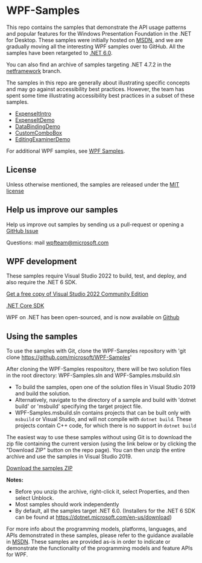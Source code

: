 # WPF-Samples
This repo contains the samples that demonstrate the API usage patterns and popular features for the Windows Presentation Foundation in the .NET for Desktop. These samples were initially hosted on [MSDN](https://msdn.microsoft.com/en-us/library/vstudio/ms771633.aspx), and we are gradually 
moving all the interesting WPF samples over to GitHub. All the samples have been retargeted to  [.NET 6.0](https://dotnet.microsoft.com/en-us/download).

You can also find an archive of samples targeting .NET 4.7.2 in the [netframework](https://github.com/microsoft/WPF-Samples/tree/netframework) branch.

The samples in this repo are generally about illustrating specific concepts and may go against accessibility best practices. However, the team has spent some time illustrating accessibility best practices in a subset of these samples.

* [ExpenseItIntro](https://github.com/microsoft/WPF-Samples/tree/master/Getting%20Started/WalkthroughFirstWPFApp)
* [ExpenseItDemo](https://github.com/microsoft/WPF-Samples/tree/master/Sample%20Applications/ExpenseIt/ExpenseItDemo)
* [DataBindingDemo](https://github.com/microsoft/WPF-Samples/tree/master/Sample%20Applications/DataBindingDemo)
* [CustomComboBox](https://github.com/microsoft/WPF-Samples/tree/master/Sample%20Applications/CustomComboBox)
* [EditingExaminerDemo](https://github.com/microsoft/WPF-Samples/tree/master/Sample%20Applications/EditingExaminerDemo)

For additional WPF samples, see [WPF Samples](https://msdn.microsoft.com/en-us/library/vstudio/ms771633.aspx).

## License
Unless otherwise mentioned, the samples are released under the [MIT license](https://github.com/Microsoft/WPF-Samples/blob/master/LICENSE)

## Help us improve our samples
Help us improve out samples by sending us a pull-request or opening a [GitHub Issue](https://github.com/Microsoft/WPF-Samples/issues)

Questions: mail wpfteam@microsoft.com

## WPF development

These samples require Visual Studio 2022 to build, test, and deploy, and also require the .NET 6 SDK.

   [Get a free copy of Visual Studio 2022 Community Edition](https://www.visualstudio.com/wpf-vs)

   [.NET Core SDK](https://github.com/dotnet/core-sdk)

WPF on .NET has been open-sourced, and is now available on [Github](https://github.com/dotnet/wpf)
   
## Using the samples

To use the samples with Git, clone the WPF-Samples repository with 'git clone https://github.com/microsoft/WPF-Samples'

After cloning the WPF-Samples respository, there will be two solution files in the root directory: WPF-Samples.sln and WPF-Samples.msbuild.sln 

* To build the samples, open one of the solution files in Visual Studio 2019 and build the solution.
* Alternatively, navigate to the directory of a sample and build with 'dotnet build' or 'msbuild' specifying the target project file. 
* WPF-Samples.msbuild.sln contains projects that can be built only with `msbuild` or Visual Studio, and will not compile with `dotnet build`. These projects contain C++ code, for which there is no support in `dotnet build`

The easiest way to use these samples without using Git is to download the zip file containing the current version (using the link below or by clicking the "Download ZIP" button on the repo page). You can then unzip the entire archive and use the samples in Visual Studio 2019.

   [Download the samples ZIP](../../archive/main.zip)

   **Notes:** 
   * Before you unzip the archive, right-click it, select Properties, and then select Unblock.
   * Most samples should work independently
   * By default, all the samples target .NET 6.0. (Installers for the .NET 6 SDK can be found at <https://dotnet.microsoft.com/en-us/download>)

For more info about the programming models, platforms, languages, and APIs demonstrated in these samples, please refer to the guidance  available in  [MSDN](https://msdn.microsoft.com/en-us/library/ms754130.aspx). These samples are provided as-is in order to indicate or demonstrate the functionality of the programming models and feature APIs for WPF.
